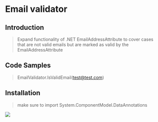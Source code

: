 # Email validator

## Introduction

>Expand functionality of .NET EmailAddressAttribute to cover cases that are not valid emails but are marked as valid by the EmailAddressAttribute 

## Code Samples

> EmailValidator.IsValidEmail(test@test.com)

## Installation

> make sure to import System.ComponentModel.DataAnnotations


[<img src="https://pubads.g.doubleclick.net/gampad/jump?iu=/6839/dm.developermedia.site/testpage&sz=728x90&c=1">](http://google.com.au/)



